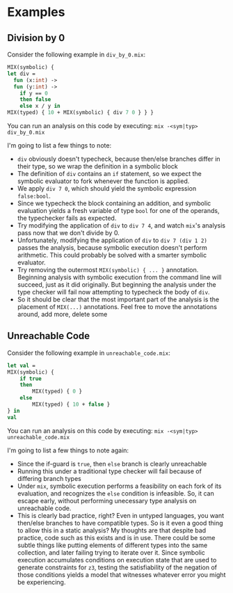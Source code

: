 Examples
===

Division by 0
---

Consider the following example in `div_by_0.mix`:
```ocaml
MIX(symbolic) {
let div =
  fun (x:int) ->
  fun (y:int) ->
    if y == 0
    then false
    else x / y in
MIX(typed) { 10 + MIX(symbolic) { div 7 0 } } }
```
You can run an analysis on this code by executing:
`mix -<sym|typ> div_by_0.mix`

I'm going to list a few things to note:
- `div` obviously doesn't typecheck, because then/else branches differ in their type, so we wrap the definition in a symbolic block
- The definition of `div` contains an `if` statement, so we expect the symbolic evaluator to fork whenever the function is applied.
- We apply `div 7 0`, which should yield the symbolic expression `false:bool`.
- Since we typecheck the block containing an addition, and symbolic evaluation yields a fresh variable of type `bool` for one of the operands, the typechecker fails as expected.
- Try modifying the application of `div` to `div 7 4`, and watch `mix`'s analysis pass now that we don't divide by 0.
- Unfortunately, modifying the application of `div` to `div 7 (div 1 2)` passes the analysis, because symbolic execution doesn't perform arithmetic. This could probably be solved with a smarter symbolic evaluator.
- Try removing the outermost `MIX(symbolic) { ... }` annotation. Beginning analysis with symbolic execution from the command line will succeed, just as it did originally. But beginning the analysis under the type checker will fail now attempting to typecheck the body of `div`.
- So it should be clear that the most important part of the analysis is the placement of `MIX(...)` annotations. Feel free to move the annotations around, add more, delete some

Unreachable Code
---

Consider the following example in `unreachable_code.mix`:
```ocaml
let val =
MIX(symbolic) {
    if true
    then
        MIX(typed) { 0 }
    else
        MIX(typed) { 10 + false }
} in
val
```
You can run an analysis on this code by executing:
`mix -<sym|typ> unreachable_code.mix`

I'm going to list a few things to note again:
- Since the if-guard is `true`, then `else` branch is clearly unreachable
- Running this under a traditional type checker will fail because of differing branch types
- Under `mix`, symbolic execution performs a feasibility on each fork of its evaluation, and recognizes the `else` condition is infeasible. So, it can escape early, without performing unecessary type analysis on unreachable code.
- This is clearly bad practice, right? Even in untyped languages, you want then/else branches to have compatible types. So is it even a good thing to allow this in a static analysis? My thoughts are that despite bad practice, code such as this exists and is in use. There could be some subtle things like putting elements of different types into the same collection, and later failing trying to iterate over it. Since symbolic execution accumulates conditions on execution state that are used to generate constraints for `z3`, testing the satisfiability of the negation of those conditions yields a model that witnesses whatever error you might be experiencing.
